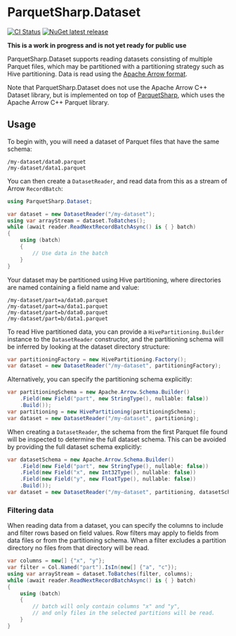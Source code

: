 # ParquetSharp.Dataset

[![CI Status](https://github.com/G-Research/ParquetSharp.Dataset/actions/workflows/ci.yml/badge.svg?branch=main&event=push)](https://github.com/G-Research/ParquetSharp.Dataset/actions/workflows/ci.yml?query=branch%3Amain+event%3Apush)
[![NuGet latest release](https://img.shields.io/nuget/v/ParquetSharp.Dataset.svg)](https://www.nuget.org/packages/ParquetSharp.Dataset)

**This is a work in progress and is not yet ready for public use**

ParquetSharp.Dataset supports reading datasets consisting of multiple Parquet files,
which may be partitioned with a partitioning strategy such as Hive partitioning.
Data is read using the [Apache Arrow format](https://arrow.apache.org/).

Note that ParquetSharp.Dataset does not use the Apache Arrow C++ Dataset library,
but is implemented on top of [ParquetSharp](https://github.com/G-Research/ParquetSharp),
which uses the Apache Arrow C++ Parquet library.

## Usage

To begin with, you will need a dataset of Parquet files that have the same schema:

```
/my-dataset/data0.parquet
/my-dataset/data1.parquet
```

You can then create a `DatasetReader`, and read data from this as a stream of Arrow `RecordBatch`:

```C#
using ParquetSharp.Dataset;

var dataset = new DatasetReader("/my-dataset");
using var arrayStream = dataset.ToBatches();
while (await reader.ReadNextRecordBatchAsync() is { } batch)
{
    using (batch)
    {
        // Use data in the batch
    }
}
```

Your dataset may be partitioned using Hive partitioning, where directories are named
containing a field name and value:

```
/my-dataset/part=a/data0.parquet
/my-dataset/part=a/data1.parquet
/my-dataset/part=b/data0.parquet
/my-dataset/part=b/data1.parquet
```

To read Hive partitioned data, you can provide a `HivePartitioning.Builder` instance
to the `DatasetReader` constructor, and the partitioning schema will be inferred
by looking at the dataset directory structure:

```C#
var partitioningFactory = new HivePartitioning.Factory();
var dataset = new DatasetReader("/my-dataset", partitioningFactory);
```

Alternatively, you can specify the partitioning schema explicitly:

```C#
var partitioningSchema = new Apache.Arrow.Schema.Builder()
    .Field(new Field("part", new StringType(), nullable: false))
    .Build());
var partitioning = new HivePartitioning(partitioningSchema);
var dataset = new DatasetReader("/my-dataset", partitioning);
```

When creating a `DatasetReader`, the schema from the first Parquet file found will
be inspected to determine the full dataset schema.
This can be avoided by providing the full dataset schema explicitly:

```C#
var datasetSchema = new Apache.Arrow.Schema.Builder()
    .Field(new Field("part", new StringType(), nullable: false))
    .Field(new Field("x", new Int32Type(), nullable: false))
    .Field(new Field("y", new FloatType(), nullable: false))
    .Build());
var dataset = new DatasetReader("/my-dataset", partitioning, datasetSchema);
```

### Filtering data

When reading data from a dataset, you can specify the columns to include
and filter rows based on field values.
Row filters may apply to fields from data files or from the partitioning schema.
When a filter excludes a partition directory no files from that directory
will be read.

```C#
var columns = new[] {"x", "y"};
var filter = Col.Named("part").IsIn(new[] {"a", "c"});
using var arrayStream = dataset.ToBatches(filter, columns);
while (await reader.ReadNextRecordBatchAsync() is { } batch)
{
    using (batch)
    {
        // batch will only contain columns "x" and "y",
        // and only files in the selected partitions will be read.
    }
}
```
